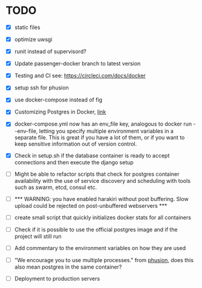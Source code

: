 # TODO

- [x] static files

- [x] optimize uwsgi

- [x] runit instead of supervisord?

- [x] Update passenger-docker branch to latest version

- [x] Testing and CI see: https://circleci.com/docs/docker

- [x] setup ssh for phusion

- [x] use docker-compose instead of fig

- [x] Customizing Postgres in Docker, [link](https://osxdominion.wordpress.com/2015/01/25/customizing-postgres-in-docker/)

- [x] docker-compose.yml now has an env_file key, analogous to docker run --env-file, letting you specify multiple environment variables in a separate file. This is great if you have a lot of them, or if you want to keep sensitive information out of version control.

- [x] Check in setup.sh if the database container is ready to accept connections
and then execute the django setup 

- [ ] Might be able to refactor scripts that check for postgres container
availability with the use of service discovery and scheduling with tools such
as swarm, etcd, consul etc.

- [ ]  *** WARNING: you have enabled harakiri without post buffering. Slow upload could be rejected on post-unbuffered webservers ***

- [ ] create small script that quickly initializes docker stats for all
containers

- [ ] Check if it is possible to use the official postgres image and if the
project will still run

- [ ] Add commentary to the environment variables on how they are used

- [ ] "We encourage you to use multiple processes." from [phusion](http://phusion.github.io/baseimage-docker/), does this also mean postgres in the same container?

- [ ] Deployment to production servers
